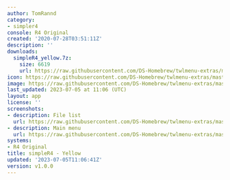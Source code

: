 ```yaml
---
author: TomRannd
category:
- simpler4
console: R4 Original
created: '2020-07-28T03:51:11Z'
description: ''
downloads:
  simpleR4_yellow.7z:
    size: 6619
    url: https://raw.githubusercontent.com/DS-Homebrew/twlmenu-extras/master/_nds/TWiLightMenu/r4menu/themes/simpleR4_yellow.7z
icon: https://raw.githubusercontent.com/DS-Homebrew/twlmenu-extras/master/unistore/icons/r4.png
image: https://raw.githubusercontent.com/DS-Homebrew/twlmenu-extras/master/unistore/icons/r4.png
last_updated: 2023-07-05 at 11:06 (UTC)
layout: app
license: ''
screenshots:
- description: File list
  url: https://raw.githubusercontent.com/DS-Homebrew/twlmenu-extras/master/_nds/TWiLightMenu/r4menu/themes/meta/simpleR4_yellow/screenshots/file-list.png
- description: Main menu
  url: https://raw.githubusercontent.com/DS-Homebrew/twlmenu-extras/master/_nds/TWiLightMenu/r4menu/themes/meta/simpleR4_yellow/screenshots/main-menu.png
systems:
- R4 Original
title: simpleR4 - Yellow
updated: '2023-07-05T11:06:41Z'
version: v1.0.0
---
```

